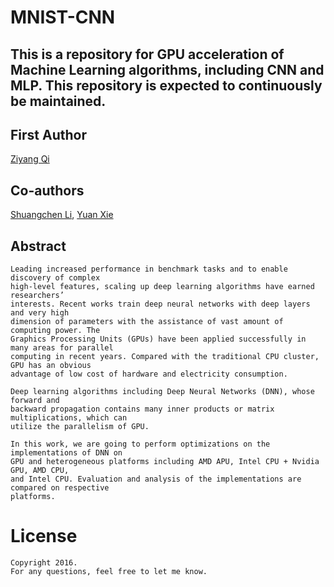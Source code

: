 # MNIST-CNN
This is a repository for GPU acceleration of Machine Learning algorithms, including CNN and MLP.
This repository is expected to continuously be maintained.
----------------------------------
## First Author
[Ziyang Qi](https://github.com/qizy09)
## Co-authors
[Shuangchen Li](), [Yuan Xie](http://www.ece.ucsb.edu/~yuanxie/)

## Abstract
```
Leading increased performance in benchmark tasks and to enable discovery of complex
high-level features, scaling up deep learning algorithms have earned researchers’
interests. Recent works train deep neural networks with deep layers and very high
dimension of parameters with the assistance of vast amount of computing power. The
Graphics Processing Units (GPUs) have been applied successfully in many areas for parallel
computing in recent years. Compared with the traditional CPU cluster, GPU has an obvious
advantage of low cost of hardware and electricity consumption.
```

```
Deep learning algorithms including Deep Neural Networks (DNN), whose forward and
backward propagation contains many inner products or matrix multiplications, which can
utilize the parallelism of GPU.
```

```
In this work, we are going to perform optimizations on the implementations of DNN on
GPU and heterogeneous platforms including AMD APU, Intel CPU + Nvidia GPU, AMD CPU,
and Intel CPU. Evaluation and analysis of the implementations are compared on respective
platforms.
```

# License
    Copyright 2016.
    For any questions, feel free to let me know.
